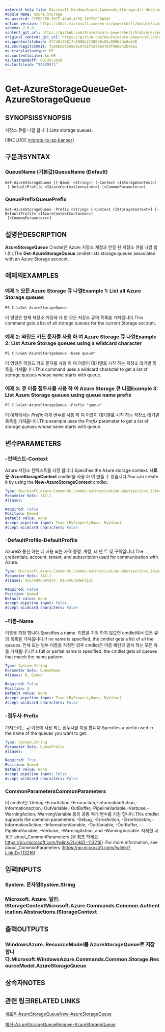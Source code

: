 ```yaml
---
external help file: Microsoft.WindowsAzure.Commands.Storage.dll-Help.xml
Module Name: Azure.Storage
ms.assetid: C2EBCCF0-56CE-4D49-A138-74E52FC3A9AC
online version: https://docs.microsoft.com/en-us/powershell/module/azure.storage/get-azurestoragequeue
schema: 2.0.0
content_git_url: https://github.com/Azure/azure-powershell/blob/preview/src/Storage/Commands.Storage/help/Get-AzureStorageQueue.md
original_content_git_url: https://github.com/Azure/azure-powershell/blob/preview/src/Storage/Commands.Storage/help/Get-AzureStorageQueue.md
ms.openlocfilehash: 077d8139817c3998e27300d8c86c809b4da9e630
ms.sourcegitcommit: f599b50d5e980197d1fca769378df90a842b42a1
ms.translationtype: MT
ms.contentlocale: ko-KR
ms.lasthandoff: 08/20/2020
ms.locfileid: "93529671"
---
```

# <span data-ttu-id="add7a-101">Get-AzureStorageQueue</span><span class="sxs-lookup"><span data-stu-id="add7a-101">Get-AzureStorageQueue</span></span>

## <span data-ttu-id="add7a-102">SYNOPSIS</span><span class="sxs-lookup"><span data-stu-id="add7a-102">SYNOPSIS</span></span>
<span data-ttu-id="add7a-103">저장소 큐를 나열 합니다.</span><span class="sxs-lookup"><span data-stu-id="add7a-103">Lists storage queues.</span></span>

[!INCLUDE [migrate-to-az-banner](../../includes/migrate-to-az-banner.md)]

## <span data-ttu-id="add7a-104">구문과</span><span class="sxs-lookup"><span data-stu-id="add7a-104">SYNTAX</span></span>

### <span data-ttu-id="add7a-105">QueueName (기본값)</span><span class="sxs-lookup"><span data-stu-id="add7a-105">QueueName (Default)</span></span>
```
Get-AzureStorageQueue [[-Name] <String>] [-Context <IStorageContext>]
 [-DefaultProfile <IAzureContextContainer>] [<CommonParameters>]
```

### <span data-ttu-id="add7a-106">QueuePrefix</span><span class="sxs-lookup"><span data-stu-id="add7a-106">QueuePrefix</span></span>
```
Get-AzureStorageQueue -Prefix <String> [-Context <IStorageContext>] [-DefaultProfile <IAzureContextContainer>]
 [<CommonParameters>]
```

## <span data-ttu-id="add7a-107">설명은</span><span class="sxs-lookup"><span data-stu-id="add7a-107">DESCRIPTION</span></span>
<span data-ttu-id="add7a-108">**AzureStorageQueue** Cmdlet은 Azure 저장소 계정과 연결 된 저장소 큐를 나열 합니다.</span><span class="sxs-lookup"><span data-stu-id="add7a-108">The **Get-AzureStorageQueue** cmdlet lists storage queues associated with an Azure Storage account.</span></span>

## <span data-ttu-id="add7a-109">예제의</span><span class="sxs-lookup"><span data-stu-id="add7a-109">EXAMPLES</span></span>

### <span data-ttu-id="add7a-110">예제 1: 모든 Azure Storage 큐 나열</span><span class="sxs-lookup"><span data-stu-id="add7a-110">Example 1: List all Azure Storage queues</span></span>
```
PS C:\>Get-AzureStorageQueue
```

<span data-ttu-id="add7a-111">이 명령은 현재 저장소 계정에 대 한 모든 저장소 큐의 목록을 가져옵니다.</span><span class="sxs-lookup"><span data-stu-id="add7a-111">This command gets a list of all storage queues for the current Storage account.</span></span>

### <span data-ttu-id="add7a-112">예제 2: 와일드 카드 문자를 사용 하 여 Azure Storage 큐 나열</span><span class="sxs-lookup"><span data-stu-id="add7a-112">Example 2: List Azure Storage queues using a wildcard character</span></span>
```
PS C:\>Get-AzureStorageQueue -Name queue*
```

<span data-ttu-id="add7a-113">이 명령은 와일드 카드 문자를 사용 하 여 이름이 대기열로 시작 하는 저장소 대기열 목록을 가져옵니다.</span><span class="sxs-lookup"><span data-stu-id="add7a-113">This command uses a wildcard character to get a list of storage queues whose name starts with queue.</span></span>

### <span data-ttu-id="add7a-114">예제 3: 큐 이름 접두사를 사용 하 여 Azure Storage 큐 나열</span><span class="sxs-lookup"><span data-stu-id="add7a-114">Example 3: List Azure Storage queues using queue name prefix</span></span>
```
PS C:\>Get-AzureStorageQueue -Prefix "queue"
```

<span data-ttu-id="add7a-115">이 예제에서는 *Prefix* 매개 변수를 사용 하 여 이름이 대기열로 시작 하는 저장소 대기열 목록을 가져옵니다.</span><span class="sxs-lookup"><span data-stu-id="add7a-115">This example uses the *Prefix* parameter to get a list of storage queues whose name starts with queue.</span></span>

## <span data-ttu-id="add7a-116">변수</span><span class="sxs-lookup"><span data-stu-id="add7a-116">PARAMETERS</span></span>

### <span data-ttu-id="add7a-117">-컨텍스트</span><span class="sxs-lookup"><span data-stu-id="add7a-117">-Context</span></span>
<span data-ttu-id="add7a-118">Azure 저장소 컨텍스트를 지정 합니다.</span><span class="sxs-lookup"><span data-stu-id="add7a-118">Specifies the Azure storage context.</span></span>
<span data-ttu-id="add7a-119">**새로운-AzureStorageContext** cmdlet을 사용 하 여 만들 수 있습니다.</span><span class="sxs-lookup"><span data-stu-id="add7a-119">You can create it by using the **New-AzureStorageContext** cmdlet.</span></span>

```yaml
Type: Microsoft.Azure.Commands.Common.Authentication.Abstractions.IStorageContext
Parameter Sets: (All)
Aliases:

Required: False
Position: Named
Default value: None
Accept pipeline input: True (ByPropertyName, ByValue)
Accept wildcard characters: False
```

### <span data-ttu-id="add7a-120">-DefaultProfile</span><span class="sxs-lookup"><span data-stu-id="add7a-120">-DefaultProfile</span></span>
<span data-ttu-id="add7a-121">Azure와 통신 하는 데 사용 되는 자격 증명, 계정, 테 넌 트 및 구독입니다.</span><span class="sxs-lookup"><span data-stu-id="add7a-121">The credentials, account, tenant, and subscription used for communication with Azure.</span></span>

```yaml
Type: Microsoft.Azure.Commands.Common.Authentication.Abstractions.IAzureContextContainer
Parameter Sets: (All)
Aliases: AzureRmContext, AzureCredential

Required: False
Position: Named
Default value: None
Accept pipeline input: False
Accept wildcard characters: False
```

### <span data-ttu-id="add7a-122">-이름</span><span class="sxs-lookup"><span data-stu-id="add7a-122">-Name</span></span>
<span data-ttu-id="add7a-123">이름을 지정 합니다.</span><span class="sxs-lookup"><span data-stu-id="add7a-123">Specifies a name.</span></span>
<span data-ttu-id="add7a-124">이름을 지정 하지 않으면 cmdlet에서 모든 큐의 목록을 가져옵니다.</span><span class="sxs-lookup"><span data-stu-id="add7a-124">If no name is specified, the cmdlet gets a list of all the queues.</span></span>
<span data-ttu-id="add7a-125">전체 또는 일부 이름을 지정한 경우 cmdlet은 이름 패턴과 일치 하는 모든 큐를 가져옵니다.</span><span class="sxs-lookup"><span data-stu-id="add7a-125">If a full or partial name is specified, the cmdlet gets all queues that match the name pattern.</span></span>

```yaml
Type: System.String
Parameter Sets: QueueName
Aliases: N, Queue

Required: False
Position: 0
Default value: None
Accept pipeline input: True (ByPropertyName, ByValue)
Accept wildcard characters: False
```

### <span data-ttu-id="add7a-126">-접두사</span><span class="sxs-lookup"><span data-stu-id="add7a-126">-Prefix</span></span>
<span data-ttu-id="add7a-127">가져오려는 큐 이름에 사용 되는 접두사를 지정 합니다.</span><span class="sxs-lookup"><span data-stu-id="add7a-127">Specifies a prefix used in the name of the queues you want to get.</span></span>

```yaml
Type: System.String
Parameter Sets: QueuePrefix
Aliases:

Required: True
Position: Named
Default value: None
Accept pipeline input: False
Accept wildcard characters: False
```

### <span data-ttu-id="add7a-128">CommonParameters</span><span class="sxs-lookup"><span data-stu-id="add7a-128">CommonParameters</span></span>
<span data-ttu-id="add7a-129">이 cmdlet은-Debug,-ErrorAction,-Erroraction,-InformationAction,-Informationaction,-OutVariable,-OutBuffer,-PipelineVariable,-Verbose,-WarningAction,-WarningVariable 등의 공통 매개 변수를 지원 합니다.</span><span class="sxs-lookup"><span data-stu-id="add7a-129">This cmdlet supports the common parameters: -Debug, -ErrorAction, -ErrorVariable, -InformationAction, -InformationVariable, -OutVariable, -OutBuffer, -PipelineVariable, -Verbose, -WarningAction, and -WarningVariable.</span></span> <span data-ttu-id="add7a-130">자세한 내용은 about_CommonParameters (을 참조 하세요 https://go.microsoft.com/fwlink/?LinkID=113216) .</span><span class="sxs-lookup"><span data-stu-id="add7a-130">For more information, see about_CommonParameters (https://go.microsoft.com/fwlink/?LinkID=113216).</span></span>

## <span data-ttu-id="add7a-131">입력</span><span class="sxs-lookup"><span data-stu-id="add7a-131">INPUTS</span></span>

### <span data-ttu-id="add7a-132">System. 문자열</span><span class="sxs-lookup"><span data-stu-id="add7a-132">System.String</span></span>

### <span data-ttu-id="add7a-133">Microsoft. Azure. 일반. IStorageContext</span><span class="sxs-lookup"><span data-stu-id="add7a-133">Microsoft.Azure.Commands.Common.Authentication.Abstractions.IStorageContext</span></span>

## <span data-ttu-id="add7a-134">출력</span><span class="sxs-lookup"><span data-stu-id="add7a-134">OUTPUTS</span></span>

### <span data-ttu-id="add7a-135">WindowsAzure. ResourceModel를 AzureStorageQueue로 저장 합니다.</span><span class="sxs-lookup"><span data-stu-id="add7a-135">Microsoft.WindowsAzure.Commands.Common.Storage.ResourceModel.AzureStorageQueue</span></span>

## <span data-ttu-id="add7a-136">상속자</span><span class="sxs-lookup"><span data-stu-id="add7a-136">NOTES</span></span>

## <span data-ttu-id="add7a-137">관련 링크</span><span class="sxs-lookup"><span data-stu-id="add7a-137">RELATED LINKS</span></span>

[<span data-ttu-id="add7a-138">새로운 AzureStorageQueue</span><span class="sxs-lookup"><span data-stu-id="add7a-138">New-AzureStorageQueue</span></span>](./New-AzureStorageQueue.md)

[<span data-ttu-id="add7a-139">제거-AzureStorageQueue</span><span class="sxs-lookup"><span data-stu-id="add7a-139">Remove-AzureStorageQueue</span></span>](./Remove-AzureStorageQueue.md)


